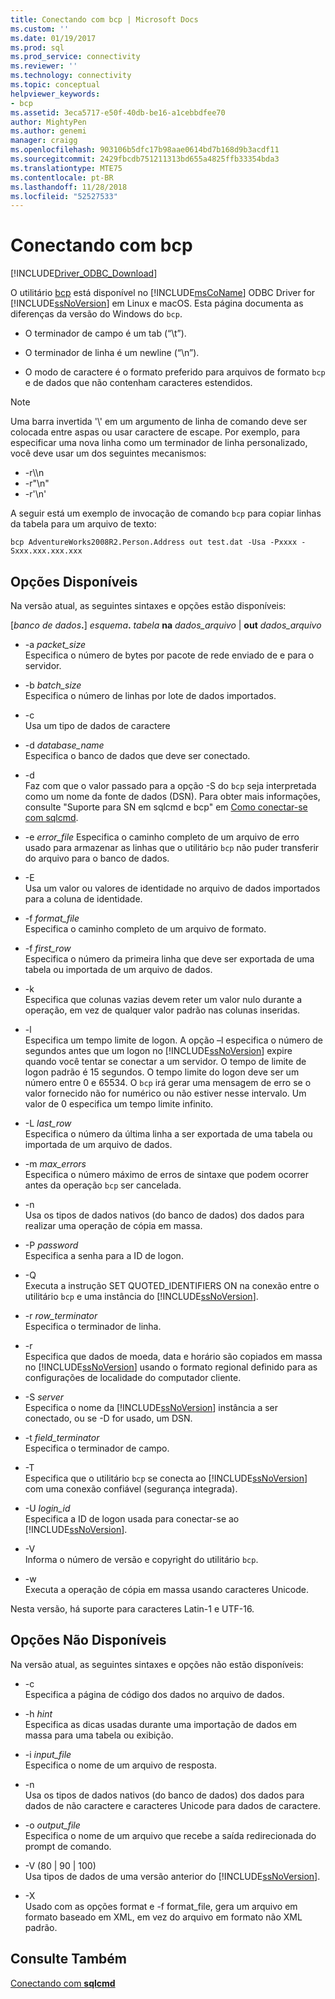 ```yaml
---
title: Conectando com bcp | Microsoft Docs
ms.custom: ''
ms.date: 01/19/2017
ms.prod: sql
ms.prod_service: connectivity
ms.reviewer: ''
ms.technology: connectivity
ms.topic: conceptual
helpviewer_keywords:
- bcp
ms.assetid: 3eca5717-e50f-40db-be16-a1cebbdfee70
author: MightyPen
ms.author: genemi
manager: craigg
ms.openlocfilehash: 903106b5dfc17b98aae0614bd7b168d9b3acdf11
ms.sourcegitcommit: 2429fbcdb751211313bd655a4825ffb33354bda3
ms.translationtype: MTE75
ms.contentlocale: pt-BR
ms.lasthandoff: 11/28/2018
ms.locfileid: "52527533"
---
```

# <a name="connecting-with-bcp"></a>Conectando com bcp
[!INCLUDE[Driver_ODBC_Download](../../../includes/driver_odbc_download.md)]

O utilitário [bcp](https://go.microsoft.com/fwlink/?LinkID=190626) está disponível no [!INCLUDE[msCoName](../../../includes/msconame_md.md)] ODBC Driver for [!INCLUDE[ssNoVersion](../../../includes/ssnoversion-md.md)] em Linux e macOS. Esta página documenta as diferenças da versão do Windows do `bcp`.
  
- O terminador de campo é um tab (“\t”).  
  
- O terminador de linha é um newline (“\n”).  
  
- O modo de caractere é o formato preferido para arquivos de formato `bcp` e de dados que não contenham caracteres estendidos.  
  
> [!NOTE]  
> Uma barra invertida '\\' em um argumento de linha de comando deve ser colocada entre aspas ou usar caractere de escape. Por exemplo, para especificar uma nova linha como um terminador de linha personalizado, você deve usar um dos seguintes mecanismos:  
>   
> -   -r\\\n  
> -   -r"\n"  
> -   -r'\n'  
  
A seguir está um exemplo de invocação de comando `bcp` para copiar linhas da tabela para um arquivo de texto:  
  
```  
bcp AdventureWorks2008R2.Person.Address out test.dat -Usa -Pxxxx -Sxxx.xxx.xxx.xxx  
```  
  
## <a name="available-options"></a>Opções Disponíveis
Na versão atual, as seguintes sintaxes e opções estão disponíveis:  

[_banco de dados_**.**] _esquema_**.** _tabela_ **na** _dados\_arquivo_ | **out** _dados\_arquivo_

- -a *packet_size*  
Especifica o número de bytes por pacote de rede enviado de e para o servidor.  
  
- -b *batch_size*  
Especifica o número de linhas por lote de dados importados.  
  
- -c  
Usa um tipo de dados de caractere  
  
- -d *database_name*  
Especifica o banco de dados que deve ser conectado.  
  
- -d  
Faz com que o valor passado para a opção -S do `bcp` seja interpretada como um nome da fonte de dados (DSN). Para obter mais informações, consulte "Suporte para SN em sqlcmd e bcp" em [Como conectar-se com sqlcmd](../../../connect/odbc/linux-mac/connecting-with-sqlcmd.md).  
  
- -e *error_file* Especifica o caminho completo de um arquivo de erro usado para armazenar as linhas que o utilitário `bcp` não puder transferir do arquivo para o banco de dados.  
  
- -E  
Usa um valor ou valores de identidade no arquivo de dados importados para a coluna de identidade.  
  
- -f *format_file*  
Especifica o caminho completo de um arquivo de formato.  
  
- -f *first_row*  
Especifica o número da primeira linha que deve ser exportada de uma tabela ou importada de um arquivo de dados.  
  
- -k  
Especifica que colunas vazias devem reter um valor nulo durante a operação, em vez de qualquer valor padrão nas colunas inseridas.  
  
- -l  
Especifica um tempo limite de logon. A opção –l especifica o número de segundos antes que um logon no [!INCLUDE[ssNoVersion](../../../includes/ssnoversion-md.md)] expire quando você tentar se conectar a um servidor. O tempo de limite de logon padrão é 15 segundos. O tempo limite do logon deve ser um número entre 0 e 65534. O `bcp` irá gerar uma mensagem de erro se o valor fornecido não for numérico ou não estiver nesse intervalo. Um valor de 0 especifica um tempo limite infinito.
  
- -L *last_row*  
Especifica o número da última linha a ser exportada de uma tabela ou importada de um arquivo de dados.  
  
- -m *max_errors*  
Especifica o número máximo de erros de sintaxe que podem ocorrer antes da operação `bcp` ser cancelada.  
  
- -n  
Usa os tipos de dados nativos (do banco de dados) dos dados para realizar uma operação de cópia em massa.  
  
- -P *password*  
Especifica a senha para a ID de logon.  
  
- -Q  
Executa a instrução SET QUOTED_IDENTIFIERS ON na conexão entre o utilitário `bcp` e uma instância do [!INCLUDE[ssNoVersion](../../../includes/ssnoversion-md.md)].  
  
- -r *row_terminator*  
Especifica o terminador de linha.  
  
- -r  
Especifica que dados de moeda, data e horário são copiados em massa no [!INCLUDE[ssNoVersion](../../../includes/ssnoversion-md.md)] usando o formato regional definido para as configurações de localidade do computador cliente.  
  
- -S *server*  
Especifica o nome da [!INCLUDE[ssNoVersion](../../../includes/ssnoversion-md.md)] instância a ser conectado, ou se -D for usado, um DSN.  
  
- -t *field_terminator*  
Especifica o terminador de campo.  
  
- -T  
Especifica que o utilitário `bcp` se conecta ao [!INCLUDE[ssNoVersion](../../../includes/ssnoversion-md.md)] com uma conexão confiável (segurança integrada).  
  
- -U *login_id*  
Especifica a ID de logon usada para conectar-se ao [!INCLUDE[ssNoVersion](../../../includes/ssnoversion-md.md)].  
  
- -V  
Informa o número de versão e copyright do utilitário `bcp`.  
  
- -w  
Executa a operação de cópia em massa usando caracteres Unicode.  
  
Nesta versão, há suporte para caracteres Latin-1 e UTF-16.  
  
## <a name="unavailable-options"></a>Opções Não Disponíveis
Na versão atual, as seguintes sintaxes e opções não estão disponíveis:  

- -c  
Especifica a página de código dos dados no arquivo de dados.  
  
- -h *hint*  
Especifica as dicas usadas durante uma importação de dados em massa para uma tabela ou exibição.  
  
- -i *input_file*  
Especifica o nome de um arquivo de resposta.  
  
- -n  
Usa os tipos de dados nativos (do banco de dados) dos dados para dados de não caractere e caracteres Unicode para dados de caractere.  
  
- -o *output_file*  
Especifica o nome de um arquivo que recebe a saída redirecionada do prompt de comando.  
  
- -V (80 | 90 | 100)  
Usa tipos de dados de uma versão anterior do [!INCLUDE[ssNoVersion](../../../includes/ssnoversion-md.md)].  
  
- -X  
Usado com as opções format e -f format_file, gera um arquivo em formato baseado em XML, em vez do arquivo em formato não XML padrão.  
  
## <a name="see-also"></a>Consulte Também

[Conectando com **sqlcmd**](../../../connect/odbc/linux-mac/connecting-with-sqlcmd.md)  
